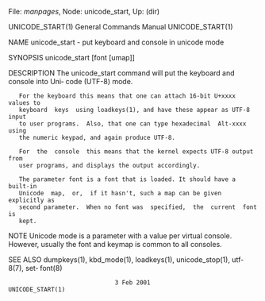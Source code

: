 File: *manpages*,  Node: unicode_start,  Up: (dir)

UNICODE_START(1)            General Commands Manual           UNICODE_START(1)



NAME
       unicode_start - put keyboard and console in unicode mode

SYNOPSIS
       unicode_start [font [umap]]

DESCRIPTION
       The  unicode_start  command will put the keyboard and console into Uni‐
       code (UTF-8) mode.

       For the keyboard this means that one can attach 16-bit U+xxxx values to
       keyboard  keys  using loadkeys(1), and have these appear as UTF-8 input
       to user programs.  Also, that one can type hexadecimal  Alt-xxxx  using
       the numeric keypad, and again produce UTF-8.

       For  the  console  this means that the kernel expects UTF-8 output from
       user programs, and displays the output accordingly.

       The parameter font is a font that is loaded. It should have a  built-in
       Unicode  map,  or,  if it hasn't, such a map can be given explicitly as
       second parameter.  When no font was  specified,  the  current  font  is
       kept.

NOTE
       Unicode mode is a parameter with a value per virtual console.  However,
       usually the font and keymap is common to all consoles.

SEE ALSO
       dumpkeys(1), kbd_mode(1), loadkeys(1), unicode_stop(1), utf-8(7),  set‐
       font(8)



                                  3 Feb 2001                  UNICODE_START(1)

